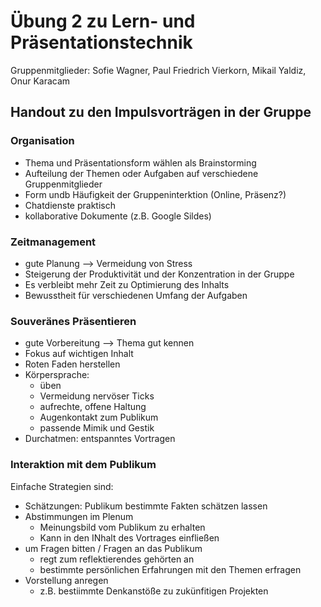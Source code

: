 [//]: # (2022-10-21.13:00)
[//]: # (HWR>DSINFO)
[//]: # (Lern- und Arbeitstechnik)

# Übung 2 zu Lern- und Präsentationstechnik

Gruppenmitglieder:
Sofie Wagner, Paul Friedrich Vierkorn, Mikail Yaldiz, Onur Karacam

## Handout zu den Impulsvorträgen in der Gruppe

### Organisation

- Thema und Präsentationsform wählen als Brainstorming
- Aufteilung der Themen oder Aufgaben auf verschiedene Gruppenmitglieder
- Form undb Häufigkeit der Gruppeninterktion (Online, Präsenz?)
- Chatdienste praktisch
- kollaborative Dokumente (z.B. Google Sildes)

### Zeitmanagement

- gute Planung --> Vermeidung von Stress
- Steigerung der Produktivität und der Konzentration in der Gruppe
- Es verbleibt mehr Zeit zu Optimierung des Inhalts
- Bewusstheit für verschiedenen Umfang der Aufgaben

### Souveränes Präsentieren

- gute Vorbereitung --> Thema gut kennen
- Fokus auf wichtigen Inhalt
- Roten Faden herstellen
- Körpersprache:
  - üben
  - Vermeidung nervöser Ticks 
  - aufrechte, offene Haltung
  - Augenkontakt zum Publikum
  - passende Mimik und Gestik
- Durchatmen: entspanntes Vortragen

### Interaktion mit dem Publikum

Einfache Strategien sind:

- Schätzungen: Publikum bestimmte Fakten schätzen lassen
- Abstimmungen im Plenum
  - Meinungsbild vom Publikum zu erhalten
  - Kann in den INhalt des Vortrages einfließen
- um Fragen bitten / Fragen an das Publikum
  - regt zum reflektierendes gehörten an
  - bestimmte persönlichen Erfahrungen mit den Themen erfragen
- Vorstellung anregen
  - z.B. bestiimmte Denkanstöße zu zukünfitigen Projekten
